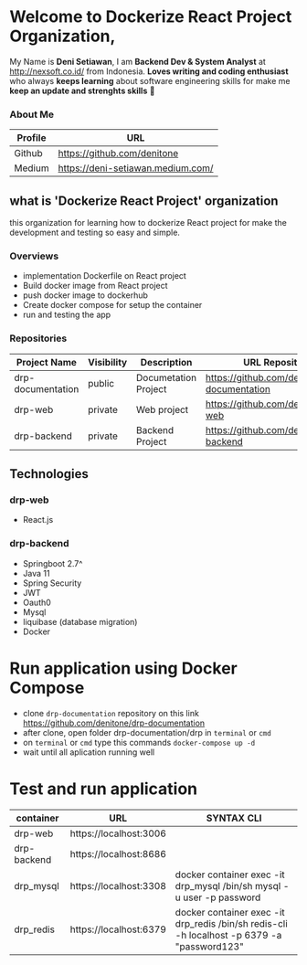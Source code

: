 # Welcome to Dockerize React Project Organization, 

My Name is **Deni Setiawan**, I am **Backend Dev & System Analyst** at http://nexsoft.co.id/ from Indonesia.
**Loves writing and coding enthusiast** who always **keeps learning** about software engineering skills for make me **keep an update and strenghts skills** 🚀


### About Me
| Profile     | URL                                                          | 
|------------------|--------------|
| Github | https://github.com/denitone |
| Medium | https://deni-setiawan.medium.com/ |

## what is 'Dockerize React Project' organization
this organization for learning how to dockerize React project for make the development and testing so easy and simple.
 
### Overviews
- implementation Dockerfile on React project
- Build docker image from React project
- push docker image to dockerhub
- Create docker compose for setup the container 
- run and testing the app

### Repositories
| Project Name     | Visibility     | Description  | URL Repository                                                          | 
|------------------|--------------|--------------|-------------------------------------------------------------------------|
| drp-documentation | public | Documetation Project | https://github.com/denitone/drp-documentation                                        |
| drp-web | private | Web project | https://github.com/denitone/drp-web                                         |
| drp-backend | private | Backend Project | https://github.com/denitone/drp-backend          

## Technologies
### drp-web
- React.js

### drp-backend
- Springboot 2.7^
- Java 11
- Spring Security
- JWT 
- Oauth0
- Mysql
- liquibase (database migration)
- Docker



# Run application using Docker Compose
- clone `drp-documentation` repository on this link https://github.com/denitone/drp-documentation
- after clone, open folder drp-documentation/drp in `terminal` or `cmd`
- on `terminal` or `cmd` type this commands `docker-compose up -d`
- wait until all aplication running well

# Test and run application
| container     | URL      | SYNTAX CLI 
|--------|--------------|--------------|
| drp-web | https://localhost:3006 |  |
| drp-backend | https://localhost:8686 |  |
| drp_mysql | https://localhost:3308 | docker container exec -it drp_mysql /bin/sh mysql -u user -p password |
| drp_redis | https://localhost:6379 | docker container exec -it drp_redis /bin/sh redis-cli -h localhost -p 6379 -a "password123" |


#


